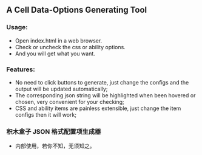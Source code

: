 
## A Cell Data-Options Generating Tool

### Usage:

* Open index.html in a web browser.
* Check or uncheck the css or ability options.
* And you will get what you want. 

### Features:

- No need to click buttons to generate, just change the configs and the output will be updated automatically;
- The corresponding json string will be highlighted when been hovered or chosen, very convenient for your checking;
- CSS and ability items are painless extensible, just change the item configs then it will work;

### 积木盒子 JSON 格式配置项生成器

- 内部使用，若你不知，无须知之。